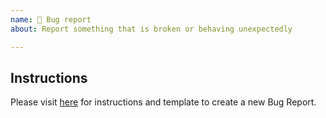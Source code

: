 ```yaml
---
name: 🐛 Bug report
about: Report something that is broken or behaving unexpectedly

---
```



<!--  ======================================================== -->
<!-- 🌈                             Vimeo Design Systems Project Board                               🌈   -->
<!-- 🌈                    https://github.vimeows.com/orgs/Vimeo/projects/3                 🌈   -->
<!--                                                                                                                                      -->
<!-- 🚨          Please follow the template to ensure your report is accepted!         🚨   -->
<!-- 🚨               https://github.vimeows.com/Vimeo/iris/wiki/Bug-Reports            🚨   -->
<!--  ======================================================== -->

## Instructions

Please visit [here](https://github.vimeows.com/pages/Vimeo/sb/iris/master/?path=/story/process-templates--bug-report) for instructions and template to create a new Bug Report. 
